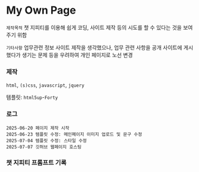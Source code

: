 # My Own Page

`제작목적` 챗 지피티를 이용해 쉽게 코딩, 사이트 제작 등의 시도를 할 수 있다는 것을 보여주기 위함

`기타사항` 업무관련 정보 사이트 제작을 생각했으나, 업무 관련 사항을 공개 사이트에 게시했다가 생기는 문제 등을 우려하여 개인 페이지로 노선 변경

### 제작

`html`, `(s)css`, `javascript`, `jquery`

템플릿: `html5up`-`Forty`

### 로그

```
2025-06-20 페이지 제작 시작
2025-06-23 템플릿 수정: 메인페이지 이미지 업로드 및 문구 수정
2025-07-04 템플릿 수정: 스타일 수정
2025-07-07 깃허브 웹페이지 호스팅
```

### 챗 지피티 프롬프트 기록
